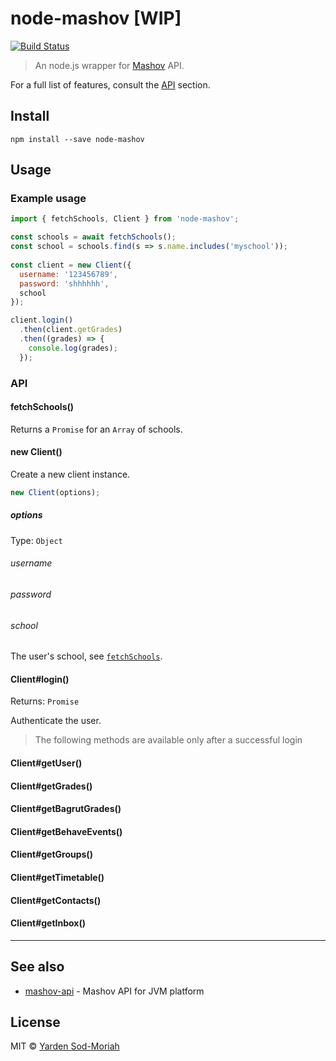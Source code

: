 # node-mashov [WIP]

[![Build Status](https://travis-ci.org/yardnsm/node-mashov.svg?branch=master)](https://travis-ci.org/yardnsm/node-mashov)

> An node.js wrapper for [Mashov](http://www.mashov.info/) API.

For a full list of features, consult the [API](#api) section.

## Install

```console
npm install --save node-mashov
```

## Usage

### Example usage

```javascript
import { fetchSchools, Client } from 'node-mashov';

const schools = await fetchSchools();
const school = schools.find(s => s.name.includes('myschool'));
  
const client = new Client({
  username: '123456789',
  password: 'shhhhhh',
  school
});

client.login()
  .then(client.getGrades)
  .then((grades) => {
    console.log(grades);
  });
```

### API

#### fetchSchools()

Returns a `Promise` for an `Array` of schools.

#### new Client()

Create a new client instance.

```javascript
new Client(options);
```

##### options

Type: `Object`

###### username
###### password
###### school

The user's school, see [`fetchSchools`](#fetchschools).

#### Client#login()

Returns: `Promise`

Authenticate the user.

> The following methods are available only after a successful login

#### Client#getUser()
#### Client#getGrades()
#### Client#getBagrutGrades()
#### Client#getBehaveEvents()
#### Client#getGroups()
#### Client#getTimetable()
#### Client#getContacts()
#### Client#getInbox()

---

## See also

- [mashov-api](https://gitlab.com/yoavst/mashov-api) - Mashov API for JVM platform

## License

MIT © [Yarden Sod-Moriah](http://yardnsm.net/)
